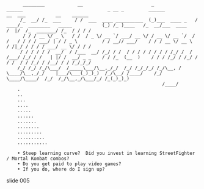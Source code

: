 
          ________            __                         _                ______                               _ __ _         ______               __  ___           __    ______
         /_  __/ /_  ___     / /  ___  ____ __________  (_)___  ____ _   / ____/_  ________   _____           (_) /_ )____   /_  __/___  ____     /  |/  /_  _______/ /_  / / / /
          / / / __ \/ _ \   / /  / _ \/ __ `/ ___/ __ \/ / __ \/ __ `/  / /   / / / / ___/ | / / _ \         / / __// ___/    / / / __ \/ __ \   / /|_/ / / / / ___/ __ \/ / / /
         / / / / / /  __/  / /___  __/ /_/ / /  / / / / / / / / /_/ /  / /___/ /_/ / /   | |/ /  __/ _ _    / / /_  (__  )    / / / /_/ / /_/ /  / /  / / /_/ / /__/ / / /_/_/_/
        /_/ /_/ /_/\___/  /_____\___/\__,_/_/  /_/ /_/_/_/ /_/\__, /   \____/\__,_/_/    |___/\___(_)_)_)  /_/\__/ /____/    /_/  \____/\____/  /_/  /_/\__,_/\___/_/ /_(_)_)_)
                                                             /____/
        .
        ..
        ...
        ....
        .....
        ......
        .......
        ........
        .........
        ..........
        ...........

        • Steep learning curve?  Did you invest in learning StreetFighter / Mortal Kombat combos?
        • Do you get paid to play video games?
        • If you do, where do I sign up?















































































slide 005
